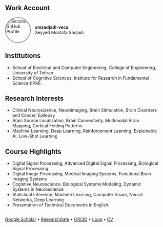 ## Work Account

<p align="left">
  <a href="https://github.com/smsadjadi-veca" style="text-decoration: none; color: inherit;">
    <img src="https://github.com/smsadjadi-veca.png" width="80" height="80"
         style="border-radius: 50%; border: 2px solid #888; vertical-align: middle; margin-right: 10px;"
         alt="Second GitHub Profile">
    <span style="display: inline-block; vertical-align: middle; line-height: 1.2;">
      <strong>smsadjadi-veca</strong><br>
      Seyyed Mostafa Sadjadi
    </span>
  </a>
</p>


## Institutions  
- School of Electrical and Computer Engineering, College of Engineering, University of Tehran.  
- School of Cognitive Sciences, Institute for Research in Fundamental Science (IPM).  
## Research Interests  
- Clinical Neuroscience, Neuroimaging, Brain Stimulation, Brain Disorders and Cancer, Epilepsy  
- Brain Source Localization, Brain Connectivity, Multimodal Brain Mapping, Cortical Folding Patterns  
- Machine Learning, Deep Learning, Reinforcement Learning, Explainable AI, Low-Shot Learning  
## Course Highlights
- Digital Signal Processing, Advanced Digital Signal Processing, Biological Signal Processing  
- Digital Image Processing, Medical Imaging Systems, Functional Brain Imaging Systems  
- Cognitive Neuroscience, Biological Systems Modeling, Dynamic Systems in Neuroscience  
- Statistical Inference, Machine Learning, Computer Vision, Neural Networks, Deep Learning  
- Presentation of Technical Documents in English  
##  
[Google Scholar](https://scholar.google.com/citations?user=Eaz5eDQAAAAJ&hl=en&oi=ao) • [ResearchGate](https://www.researchgate.net/profile/Seyyed-Mostafa-Sadjadi) • [ORCID](https://orcid.org/0000-0001-7579-2434) • [Loop](https://loop.frontiersin.org/people/1290643/overview) • [CV](https://drive.google.com/file/d/1F2ANtLHzXYIfMHvbaP5GpYGp0-4II0Rd/view)  
